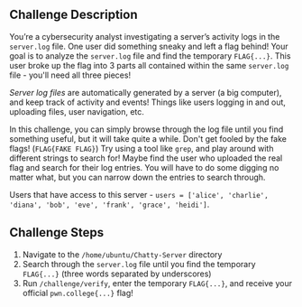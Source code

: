 ## Challenge Description
You’re a cybersecurity analyst investigating a server’s activity logs in the `server.log` file. 
One user did something sneaky and left a flag behind!
Your goal is to analyze the `server.log` file and find the temporary `FLAG{...}`. 
This user broke up the flag into 3 parts all contained within the same `server.log` file - you'll need all three pieces!

_Server log files_ are automatically generated by a server (a big computer), and keep track of activity and events! 
Things like users logging in and out, uploading files, user navigation, etc.

In this challenge, you can simply browse through the log file until you find something useful, but it will take quite a while.
Don't get fooled by the fake flags! (`FLAG{FAKE FLAG}`)
Try using a tool like `grep`, and play around with different strings to search for! 
Maybe find the user who uploaded the real flag and search for their log entries.
You will have to do some digging no matter what, but you can narrow down the entries to search through.

Users that have access to this server - `users = ['alice', 'charlie', 'diana', 'bob', 'eve', 'frank', 'grace', 'heidi']`.

## Challenge Steps
1. Navigate to the `/home/ubuntu/Chatty-Server` directory
2. Search through the `server.log` file until you find the temporary `FLAG{...}` (three words separated by underscores)
3. Run `/challenge/verify`, enter the temporary `FLAG{...}`, and receive your official `pwn.college{...}` flag!
